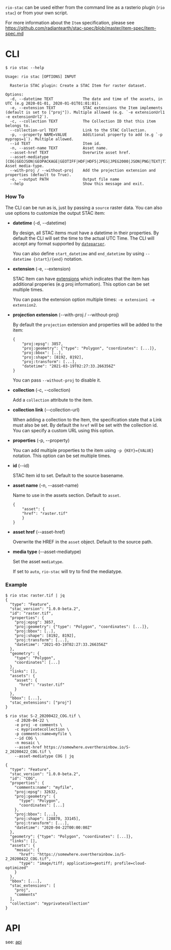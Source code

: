 
`rio-stac` can be used either from the command line as a rasterio plugin (`rio stac`) or from your own script.

For more information about the `Item` specification, please see https://github.com/radiantearth/stac-spec/blob/master/item-spec/item-spec.md

# CLI

```
$ rio stac --help

Usage: rio stac [OPTIONS] INPUT

  Rasterio STAC plugin: Create a STAC Item for raster dataset.

Options:
  -d, --datetime TEXT             The date and time of the assets, in UTC (e.g 2020-01-01, 2020-01-01T01:01:01).
  -e, --extension TEXT            STAC extensions the Item implements (default is set to ["proj"]). Multiple allowed (e.g. `-e extensionUrl1 -e extensionUrl2`).
  -c, --collection TEXT           The Collection ID that this item belongs to.
  --collection-url TEXT           Link to the STAC Collection.
  -p, --property NAME=VALUE       Additional property to add (e.g `-p myprops=1`). Multiple allowed.
  --id TEXT                       Item id.
  -n, --asset-name TEXT           Asset name.
  --asset-href TEXT               Overwrite asset href.
  --asset-mediatype [COG|GEOJSON|GEOPACKAGE|GEOTIFF|HDF|HDF5|JPEG|JPEG2000|JSON|PNG|TEXT|TIFF|XML|auto] Asset media-type.
  --with-proj / --without-proj    Add the projection extension and properties (default to True).
  -o, --output PATH               Output file name
  --help                          Show this message and exit.
```

### How To

The CLI can be run as is, just by passing a `source` raster data. You can also use options to customize the output STAC item:

- **datetime** (-d, --datetime)

    By design, all STAC items must have a datetime in their properties. By default the CLI will set the time to the actual UTC Time. The CLI will accept any format supported by [`dateparser`](https://dateparser.readthedocs.io/en/latest/).

    You can also define `start_datetime` and `end_datetime` by using `--datetime {start}/{end}` notation.

- **extension** (-e, --extension)

    STAC Item can have [extensions](https://github.com/radiantearth/stac-spec/tree/master/extensions) which indicates that the item has additional properies (e.g proj information). This option can be set multiple times.

    You can pass the extension option multiple times: `-e extension1 -e extension2`.

- **projection extension** (--with-proj / --without-proj)

    By default the `projection` extension and properties will be added to the item:
    ```
    {
        "proj:epsg": 3857,
        "proj:geometry": {"type": "Polygon", "coordinates": [...]},
        "proj:bbox": [..],
        "proj:shape": [8192, 8192],
        "proj:transform": [...],
        "datetime": "2021-03-19T02:27:33.266356Z"
    }
    ```

    You can pass `--without-proj` to disable it.

- **collection** (-c, --collection)

    Add a `collection` attribute to the item.

- **collection link** (--collection-url)

    When adding a collection to the Item, the specification state that a Link must also be set. By default the `href` will be set with the collection id. You can specify a custom URL using this option.

- **properties** (-p, --property)

    You can add multiple properties to the item using `-p {KEY}={VALUE}` notation. This option can be set multiple times.

- **id** (--id)

    STAC Item id to set. Default to the source basename.

- **asset name** (-n, --asset-name)

    Name to use in the assets section. Default to `asset`.

    ```
    {
        "asset": {
        "href": "raster.tif"
        }
    }
    ```

- **asset href** (--asset-href)

    Overwrite the HREF in the `asset` object. Default to the source path.

- **media type** (--asset-mediatype)

    Set the asset `mediatype`.

    If set to `auto`, `rio-stac` will try to find the mediatype.


### Example

```
$ rio stac raster.tif | jq
{
  "type": "Feature",
  "stac_version": "1.0.0-beta.2",
  "id": "raster.tif",
  "properties": {
    "proj:epsg": 3857,
    "proj:geometry": {"type": "Polygon", "coordinates": [...]},
    "proj:bbox": [..],
    "proj:shape": [8192, 8192],
    "proj:transform": [...],
    "datetime": "2021-03-19T02:27:33.266356Z"
  },
  "geometry": {
    "type": "Polygon",
    "coordinates": [...]
  },
  "links": [],
  "assets": {
    "asset": {
      "href": "raster.tif"
    }
  },
  "bbox": [...],
  "stac_extensions": ["proj"]
}
```

```
$ rio stac S-2_20200422_COG.tif \
    -d 2020-04-22 \
    -e proj -e comments \
    -c myprivatecollection \
    -p comments:name=myfile \
    --id COG \
    -n mosaic \
    --asset-href https://somewhere.overtherainbow.io/S-2_20200422_COG.tif \
    --asset-mediatype COG | jq

{
  "type": "Feature",
  "stac_version": "1.0.0-beta.2",
  "id": "COG",
  "properties": {
    "comments:name": "myfile",
    "proj:epsg": 32632,
    "proj:geometry": {
      "type": "Polygon",
      "coordinates": [...]
    },
    "proj:bbox": [...],
    "proj:shape": [28870, 33145],
    "proj:transform": [...],
    "datetime": "2020-04-22T00:00:00Z"
  },
  "geometry": {"type": "Polygon", "coordinates": [...]},
  "links": [],
  "assets": {
    "mosaic": {
      "href": "https://somewhere.overtherainbow.io/S-2_20200422_COG.tif",
      "type": "image/tiff; application=geotiff; profile=cloud-optimized"
    }
  },
  "bbox": [...],
  "stac_extensions": [
    "proj",
    "comments"
  ],
  "collection": "myprivatecollection"
}
```


# API

see: [api](api/rio_stac/stac.md)
